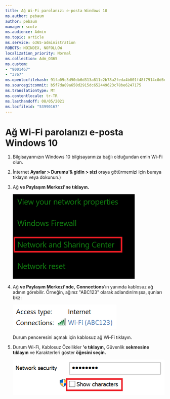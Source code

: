 ```yaml
---
title: Ağ Wi-Fi parolanızı e-posta Windows 10
ms.author: pebaum
author: pebaum
manager: scotv
ms.audience: Admin
ms.topic: article
ms.service: o365-administration
ROBOTS: NOINDEX, NOFOLLOW
localization_priority: Normal
ms.collection: Adm_O365
ms.custom:
- "9001467"
- "3767"
ms.openlocfilehash: 91fa09c3d90db6d313a811c2b78a2feda4b001f48f7914c0d6e2b81627400fbc
ms.sourcegitcommit: b5f7da89a650d2915dc652449623c78be6247175
ms.translationtype: MT
ms.contentlocale: tr-TR
ms.lasthandoff: 08/05/2021
ms.locfileid: "53990167"
---
```

# <a name="view-wi-fi-network-password-in-windows-10"></a>Ağ Wi-Fi parolanızı e-posta Windows 10

1. Bilgisayarınızın Windows 10 bilgisayarınıza bağlı olduğundan emin Wi-Fi olun.

2. İnternet **Ayarlar > Durumu'& gidin > sizi** oraya götürmemizi için [](ms-settings:network?activationSource=GetHelp) buraya tıklayın veya dokunun.)

3. Ağ **ve Paylaşım Merkezi'ne tıklayın.**

    ![Ağ ve Paylaşım Merkezi.](media/network-sharing-center.png)

4. Ağ **ve Paylaşım Merkezi'nde,** **Connections**'ın yanında kablosuz ağ adının görebilir. Örneğin, ağınız "ABC123" olarak adlandırılmışsa, şunları bkz:

    ![Ağ bağlantıları.](media/network-connections.png)

    Durum penceresini açmak için kablosuz ağ Wi-Fi tıklayın. 

5. Durum Wi-Fi, Kablosuz Özellikler **'e tıklayın,** Güvenlik **sekmesine tıklayın** ve Karakterleri göster **öğesini seçin.**

    ![Parola Wi-Fi gösterme.](media/show-password-characters.png)

